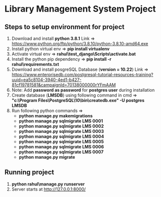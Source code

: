 # Library Management System Project

## Steps to setup environment for project
1. Download and install **python 3.8.1** Link => https://www.python.org/ftp/python/3.8.10/python-3.8.10-amd64.exe
2. Install python virtual env => **pip install virtualenv**
3. Activate virtual env => **rahul\test_django\Scripts\activate.bat**
4. Install the python pip dependency => **pip install -r rahul\requirements.txt**
4. Download and install posgreSQL Database (**version = 10.22**) Link => https://www.enterprisedb.com/postgresql-tutorial-resources-training?uuid=ea5c8104-3940-4ed1-b427-81cf19781581&campaignId=70138000000rYFmAAM
5. Note: Add **password as password** for **postgres user** during installation
6. Create database (**LMSDB**) using following command in cmd => **"c:\Program Files\PostgreSQL\10\bin\createdb.exe" -U postgres LMSDB**
7. Run following python commands =>
    - **python manage.py makemigrations**
    - **python manage.py sqlmigrate LMS 0001**
    - **python manage.py sqlmigrate LMS 0002**
    - **python manage.py sqlmigrate LMS 0003**
    - **python manage.py sqlmigrate LMS 0004**
    - **python manage.py sqlmigrate LMS 0005**
    - **python manage.py sqlmigrate LMS 0006**
    - **python manage.py sqlmigrate LMS 0007**
    - **python manage.py migrate**

## Running project
1. **python rahul\manage.py runserver**
2. Server starts at http://127.0.0.1:8000/

